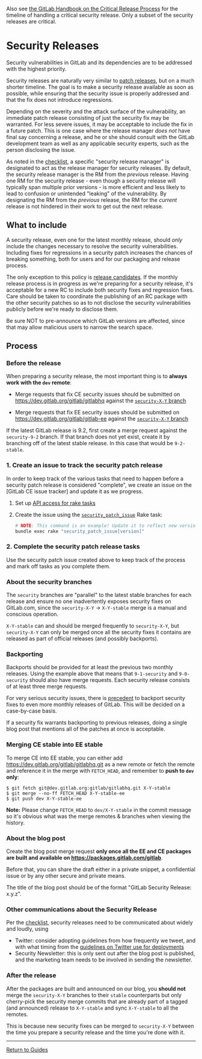 Also see [the GitLab Handbook on the Critical Release Process](https://about.gitlab.com/handbook/engineering/critical-release-process/)
for the timeline of handling a critical security release.
Only a subset of the security releases are critical.

# Security Releases

Security vulnerabilities in GitLab and its dependencies are to be addressed with
the highest priority.

Security releases are naturally very similar to [patch releases](patch.md), but
on a much shorter timeline. The goal is to make a security release available as
soon as possible, while ensuring that the security issue is properly addressed
and that the fix does not introduce regressions.

Depending on the severity and the attack surface of the vulnerability, an
immediate patch release consisting of just the security fix may be warranted.
For less severe issues, it may be acceptable to include the fix in a future
patch. This is one case where the release manager _does not_ have final say
concerning a release, and he or she should consult with the GitLab development
team as well as any applicable security experts, such as the person disclosing
the issue.

As noted in the [checklist](https://about.gitlab.com/handbook/engineering/critical-release-process/),
a specific "security release manager" is designated to act as the release
manager for security releases. By default, the security release manager is the
RM from the _previous_ release. Having one RM for the security release - even
though a security release will typically span multiple prior versions - is more
efficient and less likely to lead to confusion or unintended "leaking" of the
vulnerability. By designating the RM from the _previous_ release, the RM for the
_current_ release is not hindered in their work to get out the next release.

## What to include

A security release, even one for the latest monthly release, should _only_
include the changes necessary to resolve the security vulnerabilities. Including
fixes for regressions in a security patch increases the chances of breaking
something, both for users and for our packaging and release process.

The only exception to this policy is [release
candidates](release-candidates.md). If the monthly release process is in
progress as we're preparing for a security release, it's acceptable for a new RC
to include both security fixes and regression fixes. Care should be taken to
coordinate the publishing of an RC package with the other security patches so as
to not disclose the security vulnerabilities publicly before we're ready to
disclose them.

Be sure NOT to pre-announce which GitLab versions are affected, since that may
allow malicious users to narrow the search space.

## Process

### Before the release

When preparing a security release, the most important thing is to **always work
with the `dev` remote**:

- Merge requests that fix CE security issues should be submitted on
  https://dev.gitlab.org/gitlab/gitlabhq against the
  [`security-X-Y` branch](https://dev.gitlab.org/gitlab/gitlabhq/branches)

- Merge requests that fix EE security issues should be submitted on
  https://dev.gitlab.org/gitlab/gitlab-ee against the
  [`security-X-Y` branch](https://dev.gitlab.org/gitlab/gitlab-ee/branches)

If the latest GitLab release is 9.2, first create a merge request against the
`security-9-2` branch. If that branch does not yet exist, create it by branching
off of the latest stable release. In this case that would be `9-2-stable`.

### 1. Create an issue to track the security patch release

In order to keep track of the various tasks that need to happen before a security
patch release is considered "complete", we create an issue on the [GitLab CE issue
tracker] and update it as we progress.

1. Set up [API access for rake tasks](rake-tasks.md#setup)

1. Create the issue using the [`security_patch_issue`](rake-tasks.md#security_patch_issueversion)
   Rake task:

    ```sh
    # NOTE: This command is an example! Update it to reflect new version numbers.
    bundle exec rake "security_patch_issue[version]"
    ```

### 2. Complete the security patch release tasks

Use the security patch issue created above to keep track of the process and
mark off tasks as you complete them.

### About the security branches

The `security` branches are "parallel" to the latest stable branches for each
release and ensure no one inadvertently exposes security fixes on GitLab.com,
since the `security-X-Y` -> `X-Y-stable` merge is a manual and conscious operation.

`X-Y-stable` can and should be merged frequently to `security-X-Y`, but `security-X-Y` can
only be merged once all the security fixes it contains are released as part of
official releases (and possibly backports).

### Backporting

Backports should be provided for at least the previous two monthly releases. Using
the example above that means that `9-1-security` and `9-0-security` should also
have merge requests. Each security release consists of at least three merge
requests.

For very serious security issues, there is
[precedent](https://about.gitlab.com/2016/05/02/cve-2016-4340-patches/)
to backport security fixes to even more monthly releases of GitLab. This will be
decided on a case-by-case basis.

If a security fix warrants backporting to previous releases, doing a single blog
post that mentions all of the patches at once is acceptable.

### Merging CE stable into EE stable

To merge CE into EE stable, you can either add
https://dev.gitlab.org/gitlab/gitlabhq.git as a new remote or fetch the remote
and reference it in the merge with `FETCH_HEAD`, and remember to **push to `dev`
only**:

```shell
$ git fetch git@dev.gitlab.org:gitlab/gitlabhq.git X-Y-stable
$ git merge --no-ff FETCH_HEAD X-Y-stable-ee
$ git push dev X-Y-stable-ee
```

**Note:** Please change `FETCH_HEAD` to `dev/X-Y-stable` in the commit message so it's
obvious what was the merge remotes & branches when viewing the history.

### About the blog post

Create the blog post merge request **only once all the EE and CE packages are built and
available on https://packages.gitlab.com/gitlab**.

Before that, you can share the draft either in a private snippet, a confidential
issue or by any other secure and private means.

The title of the blog post should be of the format "GitLab Security Release: x.y.z".

### Other communications about the Security Release

Per the [checklist](https://about.gitlab.com/handbook/engineering/critical-release-process/),
security releases need to be communicated about widely and loudly, using 
- Twitter: consider adopting guidelines from how frequently we tweet, and with what timing
from the [guidelines on Twitter use for deployments](https://gitlab.com/gitlab-org/takeoff/blob/master/doc/announce-a-deployment.md#twitter)
- Security Newsletter: this is only sent out after the blog post is published, 
and the marketing team needs to be involved in sending the newsletter.

### After the release

After the packages are built and announced on our blog, you **should not** merge
the `security-X-Y` branches to their `stable` counterparts but only cherry-pick the
security merge commits that are already part of a tagged (and announced) release
to `X-Y-stable` and sync `X-Y-stable` to all the remotes.

This is because new security fixes can be merged to `security-X-Y` between the time
you prepare a security release and the time you're done with it.

---

[Return to Guides](../README.md#guides)

